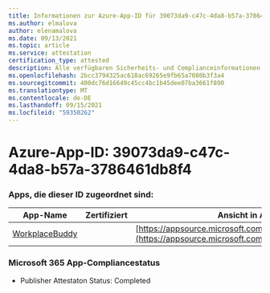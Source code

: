 ```yaml
---
title: Informationen zur Azure-App-ID für 39073da9-c47c-4da8-b57a-3786461db8f4
ms.author: elmalova
author: elenamalova
ms.date: 09/13/2021
ms.topic: article
ms.service: attestation
certification_type: attested
description: Alle verfügbaren Sicherheits- und Complianceinformationen für 39073da9-c47c-4da8-b57a-3786461db8f4.
ms.openlocfilehash: 2bcc3794325ac618ac69265e9fb65a7080b3f3a4
ms.sourcegitcommit: 400dc76d16649c45cc4bc1b45dee07ba3661f890
ms.translationtype: MT
ms.contentlocale: de-DE
ms.lasthandoff: 09/15/2021
ms.locfileid: "59350262"
---
```

# <a name="azure-app-id-39073da9-c47c-4da8-b57a-3786461db8f4"></a>Azure-App-ID: 39073da9-c47c-4da8-b57a-3786461db8f4


### <a name="apps-associated-with-this-id"></a>Apps, die dieser ID zugeordnet sind:
| **App-Name** | **Zertifiziert** | **Ansicht in AppSource** |
|--------------|---------------|-----------------------|
| [WorkplaceBuddy](https://docs.microsoft.com/microsoft-365-app-certification/forward/WA200001238) |  | [https://appsource.microsoft.com/product/office/WA200001238](https://appsource.microsoft.com/product/office/WA200001238) |

### <a name="microsoft-365-app-compliance-status"></a>Microsoft 365 App-Compliancestatus
- Publisher Attestaton Status: Completed
